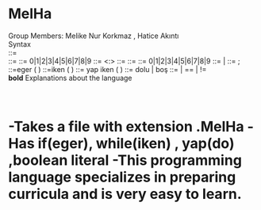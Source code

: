 # MelHa
Group Members: Melike Nur Korkmaz , Hatice Akıntı <br>
      Syntax <br>
 <derslik>             ::= <letter> <classrooomnumber> <br>
 <classroomnumber>     ::= <digit> <digit> <digit>
 <digit>               ::= 0|1|2|3|4|5|6|7|8|9
 <saat>                ::= <minutes> <:> <seconds>
 <minutes>             ::= <digit> <digit>
 <seconds>             ::= <digit> <digit>
 <digit>               ::= 0|1|2|3|4|5|6|7|8|9
 <char>                ::= <letter>  |  <digit>
 <empty statement>     ::= ;
 <eger>                ::=eger ( <expression> ) <statement>
 <iken statement>      ::=iken ( <expression> ) <statement>
 <yap  statement>      ::= yap <statement> iken (<expression> )
 <boolean literal>     ::= dolu | boş
<equality expression> ::= <relational expression> | <equality expression> == <relational expression> | <equality expression> != <relational expression> <br>
  **bold** Explanations about the language <h1> <br> 
  -Takes a file with extension .MelHa
  -Has if(eger), while(iken) , yap(do) ,boolean literal
  -This programming language specializes in preparing curricula and is very easy to learn.
